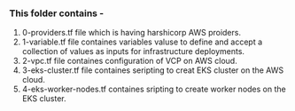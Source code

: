 ### This folder contains - 
1. 0-providers.tf file which is having harshicorp AWS proiders.
2. 1-variable.tf file containes variables valuse to define and accept a collection of values as inputs for infrastructure deployments.
3. 2-vpc.tf file containes configuration of VCP on AWS cloud.
4. 3-eks-cluster.tf file containes seripting to creat EKS cluster on the AWS cloud.
5. 4-eks-worker-nodes.tf containes sripting to create worker nodes on the EKS cluster.

